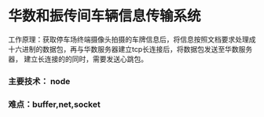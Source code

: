# 华数和振传间车辆信息传输系统
工作原理：获取停车场终端摄像头拍摄的车牌信息后，将信息按照文档要求处理成十六进制的数据包，再与华数服务器建立tcp长连接后，将数据包发送至华数服务器，
建立长连接的的同时，需要发送心跳包。
### 主要技术： node

### 难点：buffer,net,socket
